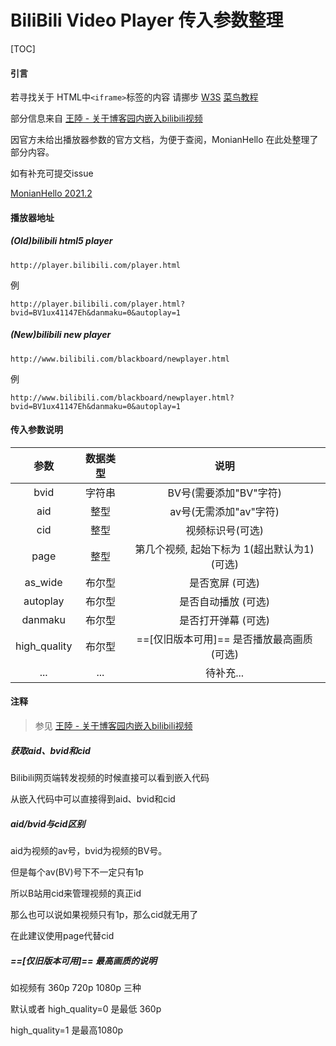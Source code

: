 # BiliBili Video Player 传入参数整理

[TOC]

#### 引言

若寻找关于 HTML中`<iframe>`标签的内容 请挪步 [W3S](https://www.w3school.com.cn/tags/tag_iframe.asp) [菜鸟教程](https://www.runoob.com/jsref/dom-obj-frame.html) 

部分信息来自 [王陸 - 关于博客园内嵌入bilibili视频](https://www.cnblogs.com/wkfvawl/p/12268980.html)

因官方未给出播放器参数的官方文档，为便于查阅，MonianHello 在此处整理了部分内容。

如有补充可提交issue

<u>MonianHello 2021.2</u>

#### 播放器地址

##### (Old)bilibili html5 player

`http://player.bilibili.com/player.html`

例

`http://player.bilibili.com/player.html?bvid=BV1ux41147Eh&danmaku=0&autoplay=1`

##### (New)bilibili new player

`http://www.bilibili.com/blackboard/newplayer.html`

例

`http://www.bilibili.com/blackboard/newplayer.html?bvid=BV1ux41147Eh&danmaku=0&autoplay=1`

#### 传入参数说明

|     参数     | 数据类型 |                     说明                     |
| :----------: | :------: | :------------------------------------------: |
|     bvid     |  字符串  |            BV号(需要添加"BV"字符)            |
|     aid      |   整型   |            av号(无需添加"av"字符)            |
|     cid      |   整型   |               视频标识号(可选)               |
|     page     |   整型   | 第几个视频, 起始下标为 1(超出默认为1) (可选) |
|   as_wide    |  布尔型  |               是否宽屏 (可选)                |
|   autoplay   |  布尔型  |             是否自动播放 (可选)              |
|   danmaku    |  布尔型  |             是否打开弹幕 (可选)              |
| high_quality |  布尔型  |  ==[仅旧版本可用]== 是否播放最高画质 (可选)  |
|     ...      |   ...    |                  待补充...                   |

#### 注释

> 参见 [王陸 - 关于博客园内嵌入bilibili视频](https://www.cnblogs.com/wkfvawl/p/12268980.html)

##### 获取aid、bvid和cid

Bilibili网页端转发视频的时候直接可以看到嵌入代码 

从嵌入代码中可以直接得到aid、bvid和cid

##### aid/bvid与cid区别

aid为视频的av号，bvid为视频的BV号。

但是每个av(BV)号下不一定只有1p

所以B站用cid来管理视频的真正id

那么也可以说如果视频只有1p，那么cid就无用了 

在此建议使用page代替cid

#####  ==[仅旧版本可用]== 最高画质的说明

如视频有 360p 720p 1080p 三种

默认或者 high_quality=0 是最低 360p

high_quality=1 是最高1080p





